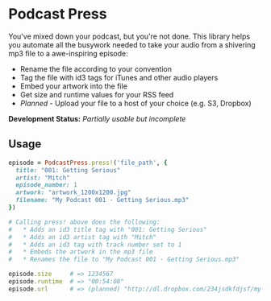 Podcast Press
=============

You've mixed down your podcast, but you're not done. This library helps you automate all the busywork needed to take your audio from a shivering mp3 file to a awe-inspiring episode:

  * Rename the file according to your convention
  * Tag the file with id3 tags for iTunes and other audio players
  * Embed your artwork into the file
  * Get size and runtime values for your RSS feed
  * _Planned_ - Upload your file to a host of your choice (e.g. S3, Dropbox)


**Development Status:** _Partially usable but incomplete_


Usage
-----

```ruby
episode = PodcastPress.press!('file_path', {
  title: "001: Getting Serious"
  artist: "Mitch"
  episode_number: 1
  artwork: "artwork_1200x1200.jpg"
  filename: "My Podcast 001 - Getting Serious.mp3"
})

# Calling press! above does the following:
#   * Adds an id3 title tag with "001: Getting Serious"
#   * Adds an id3 artist tag with "Mitch"
#   * Adds an id3 tag with track number set to 1
#   * Embeds the artwork in the mp3 file
#   * Renames the file to "My Podcast 001 - Getting Serious.mp3"

episode.size     # => 1234567
episode.runtime  # => "00:54:08"
episode.url      # => (planned) "http://dl.dropbox.com/234jsdkfdjsf/my-podcast-001-getting-serious-001.mp3"
```
